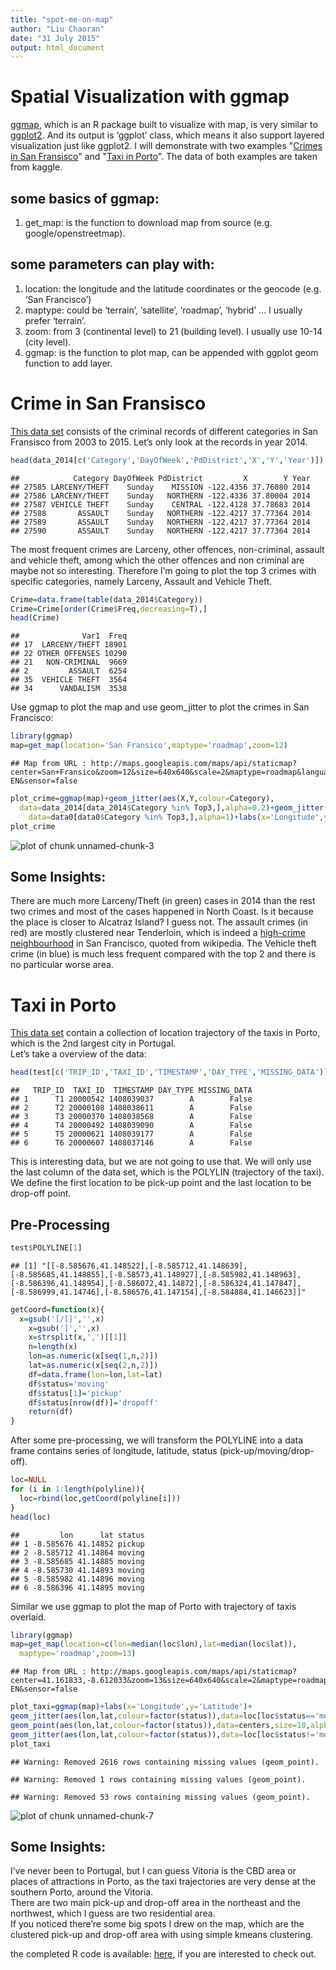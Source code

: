 ```yaml
---
title: "spot-me-on-map"
author: "Liu Chaoran"
date: "31 July 2015"
output: html_document
---
```

   
# Spatial Visualization with ggmap   
[ggmap](https://cran.r-project.org/web/packages/ggmap/index.html), which is an R package built to visualize with map, is very similar to [ggplot2](http://ggplot2.org/). And its output is ‘ggplot’ class, which means it also support layered visualization just like ggplot2. I will demonstrate with two examples "[Crimes in San Fransisco](https://www.kaggle.com/c/sf-crime/data)" and "[Taxi in Porto](https://www.kaggle.com/c/pkdd-15-predict-taxi-service-trajectory-i/data)". The data of both examples are taken from kaggle.   

## some basics of ggmap:   
1. get_map: is the function to download map from source (e.g. google/openstreetmap).
   
## some parameters can play with:   
1. location: the longitude and the latitude coordinates or the geocode (e.g. ‘San Francisco’)   
2. maptype: could be ‘terrain’, ‘satellite’, ‘roadmap’, ‘hybrid’ … I usually prefer ‘terrain’.   
3. zoom: from 3 (continental level) to 21 (building level). I usually use 10-14 (city level).   
4. ggmap: is the function to plot map, can be appended with ggplot geom function to add layer.   

# Crime in San Fransisco
[This data set](https://www.kaggle.com/c/sf-crime/data) consists of the criminal records of different categories in San Fransisco from 2003 to 2015. Let’s only look at the records in year 2014.   


```r
head(data_2014[c('Category','DayOfWeek','PdDistrict','X','Y','Year')])
```

```
##            Category DayOfWeek PdDistrict         X        Y Year
## 27585 LARCENY/THEFT    Sunday    MISSION -122.4356 37.76080 2014
## 27586 LARCENY/THEFT    Sunday   NORTHERN -122.4336 37.80004 2014
## 27587 VEHICLE THEFT    Sunday    CENTRAL -122.4128 37.78683 2014
## 27588       ASSAULT    Sunday   NORTHERN -122.4217 37.77364 2014
## 27589       ASSAULT    Sunday   NORTHERN -122.4217 37.77364 2014
## 27590       ASSAULT    Sunday   NORTHERN -122.4217 37.77364 2014
```
   
The most frequent crimes are Larceny, other offences, non-criminal, assault and vehicle theft, among which the other offences and non criminal are maybe not so interesting. Therefore I’m going to plot the top 3 crimes with specific categories, namely Larceny, Assault and Vehicle Theft.   

```r
Crime=data.frame(table(data_2014$Category))
Crime=Crime[order(Crime$Freq,decreasing=T),]
head(Crime)
```

```
##              Var1  Freq
## 17  LARCENY/THEFT 18901
## 22 OTHER OFFENSES 10290
## 21   NON-CRIMINAL  9669
## 2         ASSAULT  6254
## 35  VEHICLE THEFT  3564
## 34      VANDALISM  3538
```
    
Use ggmap to plot the map and use geom_jitter to plot the crimes in San Francisco:   

```r
library(ggmap)
map=get_map(location='San Fransico',maptype='roadmap',zoom=12)
```

```
## Map from URL : http://maps.googleapis.com/maps/api/staticmap?center=San+Fransico&zoom=12&size=640x640&scale=2&maptype=roadmap&language=en-EN&sensor=false
```

```r
plot_crime=ggmap(map)+geom_jitter(aes(X,Y,colour=Category),
  data=data_2014[data_2014$Category %in% Top3,],alpha=0.2)+geom_jitter(aes(X,Y,colour=Category),
	data=data0[data0$Category %in% Top3,],alpha=1)+labs(x='Longitude',y='Latitude')
plot_crime
```

![plot of chunk unnamed-chunk-3](figure/unnamed-chunk-3-1.png) 
    
## Some Insights:
There are much more Larceny/Theft (in green) cases in 2014 than the rest two crimes and most of the cases happened in North Coast. Is it because the place is closer to Alcatraz Island? I guess not. The assault crimes (in red) are mostly clustered near Tenderloin, which is indeed a [high-crime neighbourhood](https://en.wikipedia.org/wiki/Tenderloin,_San_Francisco) in San Francisco, quoted from wikipedia. The Vehicle theft crime (in blue) is much less frequent compared with the top 2 and there is no particular worse area.

# Taxi in Porto
[This data set](https://www.kaggle.com/c/pkdd-15-predict-taxi-service-trajectory-i/data) contain a collection of location trajectory of the taxis in Porto, which is the 2nd largest city in Portugal.   
Let’s take a overview of the data:    

```r
head(test[c('TRIP_ID','TAXI_ID','TIMESTAMP','DAY_TYPE','MISSING_DATA')])
```

```
##   TRIP_ID  TAXI_ID  TIMESTAMP DAY_TYPE MISSING_DATA
## 1      T1 20000542 1408039037        A        False
## 2      T2 20000108 1408038611        A        False
## 3      T3 20000370 1408038568        A        False
## 4      T4 20000492 1408039090        A        False
## 5      T5 20000621 1408039177        A        False
## 6      T6 20000607 1408037146        A        False
```
    
This is interesting data, but we are not going to use that. We will only use the last column of the data set, which is the POLYLIN (trajectory of the taxi). We define the first location to be pick-up point and the last location to be drop-off point.

## Pre-Processing  

```r
test$POLYLINE[1]
```

```
## [1] "[[-8.585676,41.148522],[-8.585712,41.148639],[-8.585685,41.148855],[-8.58573,41.148927],[-8.585982,41.148963],[-8.586396,41.148954],[-8.586072,41.14872],[-8.586324,41.147847],[-8.586999,41.14746],[-8.586576,41.147154],[-8.584884,41.146623]]"
```

```r
getCoord=function(x){
  x=gsub('[/[]','',x)
	x=gsub(']','',x)
	x=strsplit(x,',')[[1]]
	n=length(x)
	lon=as.numeric(x[seq(1,n,2)])
	lat=as.numeric(x[seq(2,n,2)])
	df=data.frame(lon=lon,lat=lat)
	df$status='moving'
	df$status[1]='pickup'
	df$status[nrow(df)]='dropoff'
	return(df)
}
```
   
After some pre-processing, we will transform the POLYLINE into a data frame contains series of longitude, latitude, status (pick-up/moving/drop-off).   

```r
loc=NULL
for (i in 1:length(polyline)){
  loc=rbind(loc,getCoord(polyline[i]))
}
head(loc)
```

```
##         lon      lat status
## 1 -8.585676 41.14852 pickup
## 2 -8.585712 41.14864 moving
## 3 -8.585685 41.14885 moving
## 4 -8.585730 41.14893 moving
## 5 -8.585982 41.14896 moving
## 6 -8.586396 41.14895 moving
```
   
Similar we use ggmap to plot the map of Porto with trajectory of taxis overlaid.   

```r
library(ggmap)
map=get_map(location=c(lon=median(loc$lon),lat=median(loc$lat)),
  maptype='roadmap',zoom=13)
```

```
## Map from URL : http://maps.googleapis.com/maps/api/staticmap?center=41.161833,-8.612033&zoom=13&size=640x640&scale=2&maptype=roadmap&language=en-EN&sensor=false
```

```r
plot_taxi=ggmap(map)+labs(x='Longitude',y='Latitude')+
geom_jitter(aes(lon,lat,colour=factor(status)),data=loc[loc$status=='moving',],alpha=0.4)+
geom_point(aes(lon,lat,colour=factor(status)),data=centers,size=10,alpha=0.6)+
geom_jitter(aes(lon,lat,colour=factor(status)),data=loc[loc$status!='moving',],alpha=0.8)
plot_taxi
```

```
## Warning: Removed 2616 rows containing missing values (geom_point).
```

```
## Warning: Removed 1 rows containing missing values (geom_point).
```

```
## Warning: Removed 53 rows containing missing values (geom_point).
```

![plot of chunk unnamed-chunk-7](figure/unnamed-chunk-7-1.png) 
   
## Some Insights:
I’ve never been to Portugal, but I can guess Vitoria is the CBD area or places of attractions in Porto, as the taxi trajectories are very dense at the southern Porto, around the Vitoria.   
There are two main pick-up and drop-off area in the northeast and the northwest, which I guess are two residential area.   
If you noticed there’re some big spots I drew on the map, which are the clustered pick-up and drop-off area with using simple kmeans clustering.   
   
the completed R code is available: [here](https://github.com/6chaoran/DataStory/blob/master/SpotMeOnTheMap.R), if you are interested to check out.
